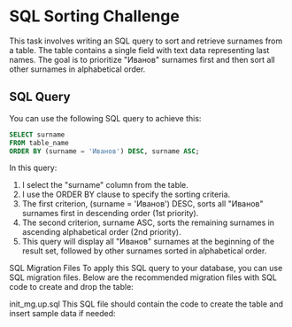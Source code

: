 # SQL Sorting Challenge

This task involves writing an SQL query to sort and retrieve surnames from a table. The table contains a single field with text data representing last names. The goal is to prioritize "Иванов" surnames first and then sort all other surnames in alphabetical order.

## SQL Query

You can use the following SQL query to achieve this:

```sql
SELECT surname
FROM table_name
ORDER BY (surname = 'Иванов') DESC, surname ASC;
```

In this query:

1. I select the "surname" column from the table.
2. I use the ORDER BY clause to specify the sorting criteria.
3. The first criterion, (surname = 'Иванов') DESC, sorts all "Иванов" surnames first in descending order (1st priority).
4. The second criterion, surname ASC, sorts the remaining surnames in ascending alphabetical order (2nd priority).
5. This query will display all "Иванов" surnames at the beginning of the result set, followed by other surnames sorted in alphabetical order.

SQL Migration Files
To apply this SQL query to your database, you can use SQL migration files. Below are the recommended migration files with SQL code to create and drop the table:

init_mg.up.sql
This SQL file should contain the code to create the table and insert sample data if needed: